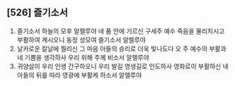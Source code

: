 ## [526] 즐기소서

1) 즐기소서 하늘의 모후 알렐루야 네 품 안에 기르신 구세주 예수 죽음을 물리치시고 부활하여 계시오니 동정 성모여 즐기소서 알렐루야
2) 날카로운 칼날에 찔리신 그 마음 아들의 승리로 더욱 빛나도다 오 주 예수의 부활과 네 기쁨을 생각하사 우리 위해 주께 비소서 알렐루야
3) 귀양살이 우리 인생 간구하오니 우리 발길 영생길로 인도하사 영화로이 부활하신 네 아들의 뒤를 따라 영광에 부활케 하소서 알렐루야
